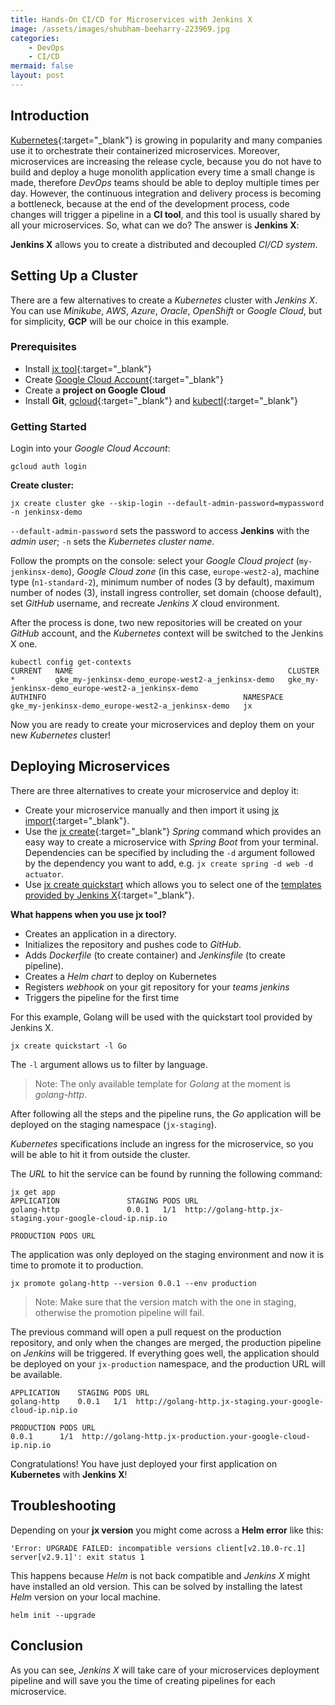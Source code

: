 ```yaml
---
title: Hands-On CI/CD for Microservices with Jenkins X
image: /assets/images/shubham-beeharry-223969.jpg
categories:
    - DevOps
    - CI/CD
mermaid: false
layout: post
---
```


## Introduction

[Kubernetes](https://kubernetes.io){:target="_blank"} is growing in popularity and many companies use it to orchestrate their containerized microservices. Moreover, microservices are increasing the release cycle, because you do not have to build and deploy a huge monolith application every time a small change is made, therefore _DevOps_ teams should be able to deploy multiple times per day. However, the continuous integration and delivery process is becoming a bottleneck, because at the end of the development process, code changes will trigger a pipeline in a **CI tool**, and this tool is usually shared by all your microservices. So, what can we do? The answer is **Jenkins X**:

**Jenkins X** allows you to create a distributed and decoupled _CI/CD system_.

## Setting Up a Cluster

There are a few alternatives to create a _Kubernetes_ cluster with _Jenkins X_. You can use _Minikube_, _AWS_, _Azure_, _Oracle_, _OpenShift_ or _Google Cloud_, but for simplicity, **GCP** will be our choice in this example.

### Prerequisites

- Install [jx tool](https://jenkins-x.io/es/docs/getting-started/setup/install/){:target="_blank"}
- Create [Google Cloud Account](https://console.cloud.google.com/freetrial?pli=1){:target="_blank"}
- Create a **project on Google Cloud**
- Install **Git**, [gcloud](https://cloud.google.com/sdk/docs/downloads-apt-get){:target="_blank"} and [kubectl](https://kubernetes.io/docs/tasks/tools/install-kubectl/){:target="_blank"}

### Getting Started

Login into your _Google Cloud Account_:

```shell
gcloud auth login
```

**Create cluster:**

```shell
jx create cluster gke --skip-login --default-admin-password=mypassword -n jenkinsx-demo
```

`--default-admin-password` sets the password to access **Jenkins** with the _admin user_; `-n` sets the _Kubernetes cluster name_.

Follow the prompts on the console: select your _Google Cloud project_ (`my-jenkinsx-demo`), _Google Cloud zone_ (in this case, `europe-west2-a`), machine type (`n1-standard-2`),  minimum number of nodes (3 by default), maximum number of nodes (3), install ingress controller, set domain (choose default), set _GitHub_ username, and recreate _Jenkins X_ cloud environment.

After the process is done, two new repositories will be created on your _GitHub_ account, and the _Kubernetes_ context will be switched to the Jenkins X one.

```shell
kubectl config get-contexts
CURRENT   NAME                                                CLUSTER                                             
*         gke_my-jenkinsx-demo_europe-west2-a_jenkinsx-demo   gke_my-jenkinsx-demo_europe-west2-a_jenkinsx-demo  
AUTHINFO                                            NAMESPACE
gke_my-jenkinsx-demo_europe-west2-a_jenkinsx-demo   jx

```

Now you are ready to create your microservices and deploy them on your new _Kubernetes_ cluster!

## Deploying Microservices

There are three alternatives to create your microservice and deploy it:

- Create your microservice manually and then import it using [jx import](https://jenkins-x.io/commands/jx_import/){:target="_blank"}.
- Use the [jx create](https://jenkins-x.io/commands/jx_create_spring/){:target="_blank"} _Spring_ command which provides an easy way to create a microservice with _Spring Boot_ from your terminal. Dependencies can be specified by including the `-d` argument followed by the dependency you want to add, e.g.  `jx create spring -d web -d actuator`.
- Use [jx create quickstart](https://jenkins-x.io/commands/jx_create_quickstart/) which allows you to select one of the [templates provided by Jenkins X](https://github.com/jenkins-x-quickstarts){:target="_blank"}.

**What happens when you use jx tool?**

- Creates an application in a directory.
- Initializes the repository and pushes code to _GitHub_.
- Adds _Dockerfile_ (to create container) and _Jenkinsfile_ (to create pipeline).
- Creates a _Helm chart_ to deploy on Kubernetes
- Registers _webhook_ on your git repository for your _teams jenkins_
- Triggers the pipeline for the first time

For this example, Golang will be used with the quickstart tool provided by Jenkins X. 

```shell
jx create quickstart -l Go
```

The `-l` argument allows us to filter by language.

>Note: The only available template for _Golang_ at the moment is _golang-http_.

After following all the steps and the pipeline runs, the _Go_ application will be deployed on the staging namespace (`jx-staging`).

_Kubernetes_ specifications include an ingress for the microservice, so you will be able to hit it from outside the cluster.

The _URL_ to hit the service can be found by running the following command:

```shell
jx get app
APPLICATION               STAGING PODS URL                                                               
golang-http               0.0.1   1/1  http://golang-http.jx-staging.your-google-cloud-ip.nip.io

PRODUCTION PODS URL
```

The application was only deployed on the staging environment and now it is time to promote it to production.

```shell
jx promote golang-http --version 0.0.1 --env production
```

>Note: Make sure that the version match with the one in staging, otherwise the promotion pipeline will fail.

The previous command will open a pull request on the production repository, and only when the changes are merged, the production pipeline on _Jenkins_ will be triggered. If everything goes well, the application should be deployed on your `jx-production` namespace, and the production URL will be available.

```shell
APPLICATION    STAGING PODS URL           
golang-http    0.0.1   1/1  http://golang-http.jx-staging.your-google-cloud-ip.nip.io               

PRODUCTION PODS URL
0.0.1      1/1  http://golang-http.jx-production.your-google-cloud-ip.nip.io
```

Congratulations! You have just deployed your first application on **Kubernetes** with **Jenkins X**!

## Troubleshooting

Depending on your **jx version** you might come across a **Helm error** like this:

```shell
'Error: UPGRADE FAILED: incompatible versions client[v2.10.0-rc.1] server[v2.9.1]': exit status 1
```

This happens because _Helm_ is not back compatible and _Jenkins X_ might have installed an old version. This can be solved by installing the latest _Helm_ version on your local machine. 

```shell
helm init --upgrade
```

## Conclusion

As you can see, _Jenkins X_ will take care of your microservices deployment pipeline and will save you the time of creating pipelines for each microservice.
